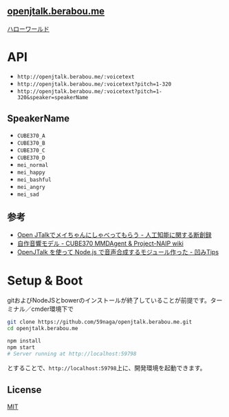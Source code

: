 [openjtalk.berabou.me](http://openjtalk.berabou.me/)
---

[ハローワールド](http://openjtalk.berabou.me/%E3%83%8F%E3%83%AD%E3%83%BC%E3%83%AF%E3%83%BC%E3%83%AB%E3%83%89)

# API
* `http://openjtalk.berabou.me/:voicetext`
* `http://openjtalk.berabou.me/:voicetext?pitch=1-320`
* `http://openjtalk.berabou.me/:voicetext?pitch=1-320&speaker=speakerName`

## SpeakerName
* `CUBE370_A`
* `CUBE370_B`
* `CUBE370_C`
* `CUBE370_D`
* `mei_normal`
* `mei_happy`
* `mei_bashful`
* `mei_angry`
* `mei_sad`

## 参考
* [Open JTalkでメイちゃんにしゃべってもらう - 人工知能に関する断創録](http://aidiary.hatenablog.com/entry/20131006/1381061297)
* [自作音響モデル - CUBE370 MMDAgent & Project-NAIP wiki](http://cube370.wiki.fc2.com/wiki/%E8%87%AA%E4%BD%9C%E9%9F%B3%E9%9F%BF%E3%83%A2%E3%83%87%E3%83%AB)
* [OpenJTalk を使って Node.js で音声合成するモジュール作った - 凹みTips](http://tips.hecomi.com/entry/20121203/1354546047)

# Setup & Boot

gitおよびNodeJSとbowerのインストールが終了していることが前提です。ターミナル／cmder環境下で

```bash
git clone https://github.com/59naga/openjtalk.berabou.me.git
cd openjtalk.berabou.me

npm install
npm start
# Server running at http://localhost:59798
```

とすることで、`http://localhost:59798`上に、開発環境を起動できます。

License
---
[MIT][License]

[License]: http://59naga.mit-license.org/
